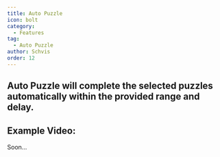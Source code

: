 ```yaml
---
title: Auto Puzzle
icon: bolt
category:
  - Features
tag:
  - Auto Puzzle
author: Schvis
order: 12
---
```


## Auto Puzzle will complete the selected puzzles automatically within the provided range and delay.

## Example Video:
Soon...